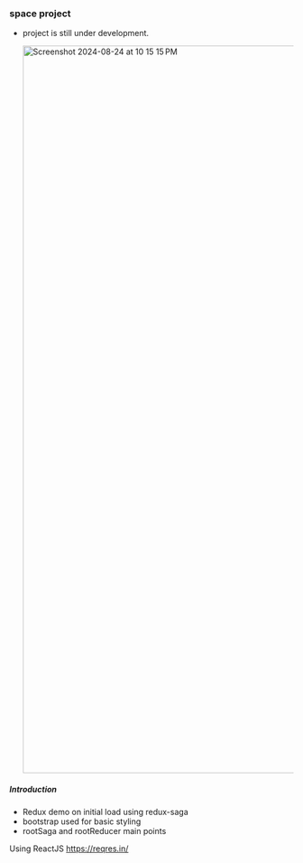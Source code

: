### space project 
* project is still under development.

  <img width="1288" alt="Screenshot 2024-08-24 at 10 15 15 PM" src="https://github.com/user-attachments/assets/fa037d0f-84a4-410a-be2e-4edad46ec590">

  
##### Introduction

* Redux demo on initial load using redux-saga
* bootstrap used for basic styling
* rootSaga and rootReducer main points

Using ReactJS
https://reqres.in/



